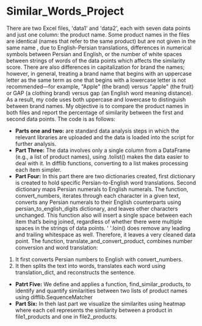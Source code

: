 # Similar_Words_Project
There are two Excel files, 'data1' and 'data2', each with seven data points and just one column: the product name. Some product names in the files are identical (names that refer to the same product) but are not given in the same name , due to English-Persian translations, differences in numerical symbols between Persian and English, or the number of white spaces between strings of words of the data points which affects the similarity score. There are also differences in capitalization for brand the names; however, in general, treating a brand name that begins with an uppercase letter as the same term as one that begins with a lowercase letter is not recommended—for example, "Apple" (the brand) versus "apple" (the fruit) or GAP (a clothing brand) versus gap (an English word meaning distance). As a result, my code uses both uppercase and lowercase to distinguish between brand names. My objective is to compare the product names in both files and report the percentage of similarity between the first and second data points. The code is as follows:
- **Parts one and two:** are standard data analysis steps in which the relevant libraries are uploaded and the data is loaded into the script for further analysis.
- **Part Three:** The data involves only a single column from a DataFrame (e.g., a list of product names), using .tolist() makes the data easier to deal with it. In difflib functions, converting to a list makes processing each item simpler.
- **Part Four:** In this part there are two dictionaries created, first dictionary is created to hold specific Persian-to-English word translations. Second dictionary maps Persian numerals to English numerals. The function, convert_numbers, iterates through each character in a given text, converts any Persian numerals to their English counterparts using persian_to_english_digits dictionary, and leaves other characters unchanged. This function also will insert a single space between each item that’s being joined, regardless of whether there were multiple spaces in the strings of data points. ' '.loin() does remove any leading and trailing whitespace as well. Therefore, it leaves a very cleaned data point. The function, translate_and_convert_product, combines number conversion and word translation:
1. It first converts Persian numbers to English with convert_numbers.
2. It then splits the text into words, translates each word using translation_dict, and reconstructs the sentence.
- **Patrt Five:** We define and applies a function, find_similar_products, to identify and quantify similarities between two lists of product names using difflib.SequenceMatcher
- **Part Six:** In theh last part we visualize the similarites using heatmap where each cell represents the similarity between a product in file1_products and one in file2_products.

